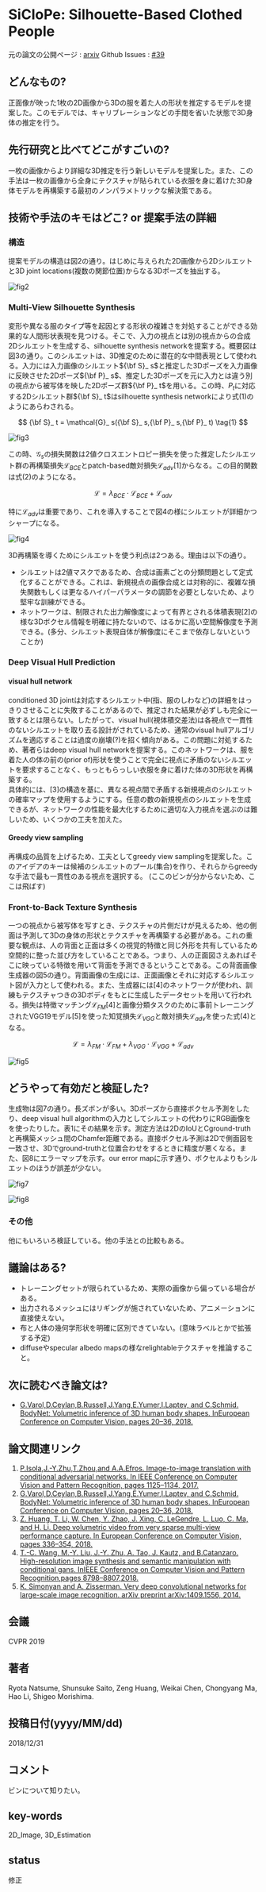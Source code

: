 # SiCloPe: Silhouette-Based Clothed People

元の論文の公開ページ : [arxiv](https://arxiv.org/abs/1901.00049)
Github Issues : [#39](https://github.com/Obarads/obarads.github.io/issues/39)

## どんなもの?
正面像が映った1枚の2D画像から3Dの服を着た人の形状を推定するモデルを提案した。このモデルでは、キャリブレーションなどの手間を省いた状態で3D身体の推定を行う。

## 先行研究と比べてどこがすごいの?
一枚の画像からより詳細な3D推定を行う新しいモデルを提案した。また、この手法は一枚の画像から全身にテクスチャが貼られている衣服を身に着けた3D身体モデルを再構築する最初のノンパラメトリックな解決策である。

## 技術や手法のキモはどこ? or 提案手法の詳細
### 構造
提案モデルの構造は図2の通り。はじめに与えられた2D画像から2Dシルエットと3D joint locations(複数の関節位置)からなる3Dポーズを抽出する。

![fig2](img/SSCP/fig2.png)

### Multi-View Silhouette Synthesis
変形や異なる服のタイプ等を起因とする形状の複雑さを対処することができる効果的な人間形状表現を見つける。そこで、入力の視点とは別の視点からの合成2Dシルエットを生成する、silhouette synthesis networkを提案する。概要図は図3の通り。このシルエットは、3D推定のために潜在的な中間表現として使われる。入力には入力画像のシルエット${\bf S}_ s$と推定した3Dポーズを入力画像に反映させた2Dポーズ${\bf P}_ s$、推定した3Dポーズを元に入力とは違う別の視点から被写体を映した2Dポーズ群${\bf P}_ t$を用いる。この時、$P_ t$に対応する2Dシルエット群${\bf S}_ t$はsilhouette synthesis networkにより式(1)のようにあらわされる。

$$
{\bf S}_ t = \mathcal{G}_ s({\bf S}_ s,{\bf P}_ s,{\bf P}_ t) \tag{1}
$$

![fig3](img/SSCP/fig3.png)

この時、$\mathcal{G}_ s$の損失関数は2値クロスエントロピー損失を使った推定したシルエット群の再構築損失$\mathcal{L}_ {BCE}$とpatch-based敵対損失$\mathcal{L}_ {adv}$[1]からなる。この目的関数は式(2)のようになる。

$$
\mathcal{L}=\lambda_ {BCE}\cdot \mathcal{L}_ {BCE}+\mathcal{L}_ {adv} \tag{2}
$$

特に$\mathcal{L}_ {adv}$は重要であり、これを導入することで図4の様にシルエットが詳細かつシャープになる。

![fig4](img/SSCP/fig4.png)

3D再構築を導くためにシルエットを使う利点は2つある。理由は以下の通り。

- シルエットは2値マスクであるため、合成は画素ごとの分類問題として定式化することができる。これは、新規視点の画像合成とは対称的に、複雑な損失関数もしくは更なるハイパーパラメータの調節を必要としないため、より堅牢な訓練ができる。
- ネットワークは、制限された出力解像度によって有界とされる体積表現[2]の様な3Dボクセル情報を明確に持たないので、はるかに高い空間解像度を予測できる。(多分、シルエット表現自体が解像度にそこまで依存しないということか)

### Deep Visual Hull Prediction
#### visual hull network
conditioned 3D jointは対応するシルエット中(指、服のしわなど)の詳細をはっきりさせることに失敗することがあるので、推定された結果が必ずしも完全に一致するとは限らない。したがって、visual hull(視体積交差法)は各視点で一貫性のないシルエットを取り去る設計がされているため、通常のvisual hullアルゴリズムを適応することは過度の崩壊(?)を招く傾向がある。この問題に対処するため、著者らはdeep visual hull networkを提案する。このネットワークは、服を着た人の体の前の(prior of)形状を使うことで完全に視点に矛盾のないシルエットを要求することなく、もっともらっしい衣服を身に着けた体の3D形状を再構築する。  
具体的には、[3]の構造を基に、異なる視点間で矛盾する新規視点のシルエットの確率マップを使用するようにする。任意の数の新規視点のシルエットを生成できるが、ネットワークの性能を最大化するために適切な入力視点を選ぶのは難しいため、いくつかの工夫を加えた。

#### Greedy view sampling
再構成の品質を上げるため、工夫としてgreedy view samplingを提案した。このアイデアのキーは候補のシルエットのプール(集合)を作り、それらからgreedyな手法で最も一貫性のある視点を選択する。
(ここのビンが分からないため、ここは飛ばす)

### Front-to-Back Texture Synthesis
一つの視点から被写体を写すとき、テクスチャの片側だけが見えるため、他の側面は予測して3Dの身体の形状とテクスチャを再構築する必要がある。これの重要な観点は、人の背面と正面は多くの視覚的特徴と同じ外形を共有しているため空間的に整った並び方をしていることである。つまり、人の正面図さえあればそこに映っている特徴を用いて背面を予測できるということである。この背面画像生成器の図5の通り。背面画像の生成には、正面画像とそれに対応するシルエット図が入力として使われる。また、生成器には[4]のネットワークが使われ、訓練もテクスチャつきの3Dボディをもとに生成したデータセットを用いて行われる。損失は特徴マッチング$\mathcal{L}_ {FM}$[4]と画像分類タスクのために事前トレーニングされたVGG19モデル[5]を使った知覚損失$\mathcal{L}_ {VGG}$と敵対損失$\mathcal{L}_ {adv}$を使った式(4)となる。

$$
\mathcal{L}=\lambda_ {FM} \cdot \mathcal{L}_ {FM} + \lambda_ {VGG} \cdot \mathcal{L}_ {VGG} + \mathcal{L}_ {adv} \tag{4}
$$

![fig5](img/SSCP/fig5.png)

## どうやって有効だと検証した?
生成物は図7の通り。長ズボンが多い。3Dポーズから直接ボクセル予測をしたり、deep visual hull algorithmの入力としてシルエットの代わりにRGB画像をを使ったりした。表1にその結果を示す。測定方法は2DのIoUとCground-truthと再構築メッシュ間のChamfer距離である。直接ボクセル予測は2Dで側面図を一致させ、3Dでground-truthと位置合わせをするときに精度が悪くなる。また、図8にエラーマップを示す。our error mapに示す通り、ボクセルよりもシルエットのほうが誤差が少ない。

![fig7](img/SSCP/fig7.png)

![fig8](img/SSCP/fig8.png)

### その他
他にもいろいろ検証している。他の手法との比較もある。

## 議論はある?
- トレーニングセットが限られているため、実際の画像から偏っている場合がある。
- 出力されるメッシュにはリギングが施されていないため、アニメーションに直接使えない。
- 布と人体の幾何学形状を明確に区別できていない。(意味ラベルとかで拡張する予定)
- diffuseやspecular albedo mapsの様なrelightableテクスチャを推論すること。

## 次に読むべき論文は?
- [G.Varol,D.Ceylan,B.Russell,J.Yang,E.Yumer,I.Laptev, and C.Schmid. BodyNet: Volumetric inference of 3D human body shapes. InEuropean Conference on Computer Vision, pages 20–36, 2018.](https://arxiv.org/abs/1804.04875)

## 論文関連リンク
1. [P.Isola,J.-Y.Zhu,T.Zhou,and A.A.Efros. Image-to-image translation with conditional adversarial networks. In IEEE Conference on Computer Vision and Pattern Recognition, pages 1125–1134, 2017.](https://arxiv.org/abs/1611.07004)
2. [G.Varol,D.Ceylan,B.Russell,J.Yang,E.Yumer,I.Laptev, and C.Schmid. BodyNet: Volumetric inference of 3D human body shapes. InEuropean Conference on Computer Vision, pages 20–36, 2018.](https://arxiv.org/abs/1804.04875)
3. [Z. Huang, T. Li, W. Chen, Y. Zhao, J. Xing, C. LeGendre, L. Luo, C. Ma, and H. Li. Deep volumetric video from very sparse multi-view performance capture. In European Conference on Computer Vision, pages 336–354, 2018.](http://openaccess.thecvf.com/content_ECCV_2018/papers/Zeng_Huang_Deep_Volumetric_Video_ECCV_2018_paper.pdf)
4. [T.-C. Wang, M.-Y. Liu, J.-Y. Zhu, A. Tao, J. Kautz, and B.Catanzaro. High-resolution image synthesis and semantic manipulation with conditional gans. InIEEE Conference on Computer Vision and Pattern Recognition,pages 8798–8807,2018.](https://arxiv.org/abs/1711.11585)
5. [K. Simonyan and A. Zisserman. Very deep convolutional networks for large-scale image recognition. arXiv preprint arXiv:1409.1556, 2014.](https://arxiv.org/abs/1409.1556)

## 会議
CVPR 2019

## 著者
Ryota Natsume, Shunsuke Saito, Zeng Huang, Weikai Chen, Chongyang Ma, Hao Li, Shigeo Morishima.

## 投稿日付(yyyy/MM/dd)
2018/12/31

## コメント
ビンについて知りたい。

## key-words
2D_Image, 3D_Estimation

## status
修正